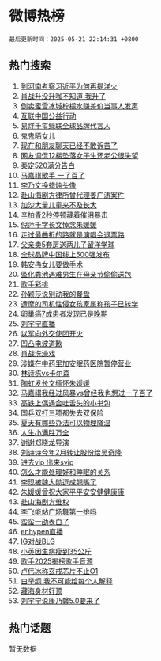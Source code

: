 # 微博热榜

`最后更新时间：2025-05-21 22:14:31 +0800`

## 热门搜索

1. [到河南考察习近平为何再提洋火](https://m.weibo.cn/search?containerid=100103type%3D1%26t%3D10%26q%3D%23%E5%88%B0%E6%B2%B3%E5%8D%97%E8%80%83%E5%AF%9F%E4%B9%A0%E8%BF%91%E5%B9%B3%E4%B8%BA%E4%BD%95%E5%86%8D%E6%8F%90%E6%B4%8B%E7%81%AB%23&stream_entry_id=51&isnewpage=1&extparam=seat%3D1%26pos%3D0%26cate%3D10103%26q%3D%2523%25E5%2588%25B0%25E6%25B2%25B3%25E5%258D%2597%25E8%2580%2583%25E5%25AF%259F%25E4%25B9%25A0%25E8%25BF%2591%25E5%25B9%25B3%25E4%25B8%25BA%25E4%25BD%2595%25E5%2586%258D%25E6%258F%2590%25E6%25B4%258B%25E7%2581%25AB%2523%26dgr%3D0%26stream_entry_id%3D51%26c_type%3D51%26filter_type%3Drealtimehot%26display_time%3D1747836869%26pre_seqid%3D17478368699280323599807)
1. [肖战升没升咖不知道 我升了](https://m.weibo.cn/search?containerid=100103type%3D1%26t%3D10%26q%3D%E8%82%96%E6%88%98%E5%8D%87%E6%B2%A1%E5%8D%87%E5%92%96%E4%B8%8D%E7%9F%A5%E9%81%93+%E6%88%91%E5%8D%87%E4%BA%86&stream_entry_id=31&isnewpage=1&extparam=seat%3D1%26flag%3D1%26lcate%3D5001%26c_type%3D31%26filter_type%3Drealtimehot%26q%3D%25E8%2582%2596%25E6%2588%2598%25E5%258D%2587%25E6%25B2%25A1%25E5%258D%2587%25E5%2592%2596%25E4%25B8%258D%25E7%259F%25A5%25E9%2581%2593%2520%25E6%2588%2591%25E5%258D%2587%25E4%25BA%2586%26band_rank%3D1%26pos%3D0%26realpos%3D1%26stream_entry_id%3D31%26cate%3D5001%26dgr%3D0%26display_time%3D1747836869%26pre_seqid%3D17478368699280323599807)
1. [倒卖蜜雪冰城柠檬水赚差价当事人发声](https://m.weibo.cn/search?containerid=100103type%3D1%26t%3D10%26q%3D%23%E5%80%92%E5%8D%96%E8%9C%9C%E9%9B%AA%E5%86%B0%E5%9F%8E%E6%9F%A0%E6%AA%AC%E6%B0%B4%E8%B5%9A%E5%B7%AE%E4%BB%B7%E5%BD%93%E4%BA%8B%E4%BA%BA%E5%8F%91%E5%A3%B0%23&stream_entry_id=31&isnewpage=1&extparam=seat%3D1%26flag%3D0%26lcate%3D5001%26c_type%3D31%26filter_type%3Drealtimehot%26q%3D%2523%25E5%2580%2592%25E5%258D%2596%25E8%259C%259C%25E9%259B%25AA%25E5%2586%25B0%25E5%259F%258E%25E6%259F%25A0%25E6%25AA%25AC%25E6%25B0%25B4%25E8%25B5%259A%25E5%25B7%25AE%25E4%25BB%25B7%25E5%25BD%2593%25E4%25BA%258B%25E4%25BA%25BA%25E5%258F%2591%25E5%25A3%25B0%2523%26band_rank%3D2%26pos%3D1%26realpos%3D2%26stream_entry_id%3D31%26cate%3D5001%26dgr%3D0%26display_time%3D1747836869%26pre_seqid%3D17478368699280323599807)
1. [互联中国公益行动](https://m.weibo.cn/search?containerid=100103type%3D1%26t%3D10%26q%3D%23%E4%BA%92%E8%81%94%E4%B8%AD%E5%9B%BD%E5%85%AC%E7%9B%8A%E8%A1%8C%E5%8A%A8%23&stream_entry_id=31&isnewpage=1&extparam=seat%3D1%26flag%3D0%26lcate%3D5001%26c_type%3D31%26filter_type%3Drealtimehot%26q%3D%2523%25E4%25BA%2592%25E8%2581%2594%25E4%25B8%25AD%25E5%259B%25BD%25E5%2585%25AC%25E7%259B%258A%25E8%25A1%258C%25E5%258A%25A8%2523%26band_rank%3D3%26pos%3D2%26realpos%3D3%26stream_entry_id%3D31%26cate%3D5001%26dgr%3D0%26display_time%3D1747836869%26pre_seqid%3D17478368699280323599807)
1. [易烊千玺绿联全球品牌代言人](https://m.weibo.cn/search?containerid=100103type%3D1%26t%3D10%26q%3D%23%E6%98%93%E7%83%8A%E5%8D%83%E7%8E%BA%E7%BB%BF%E8%81%94%E5%85%A8%E7%90%83%E5%93%81%E7%89%8C%E4%BB%A3%E8%A8%80%E4%BA%BA%23&stream_entry_id=31&isnewpage=1&extparam=seat%3D1%26lcate%3D5001%26is_ad_pos%3D1%26c_type%3D31%26filter_type%3Drealtimehot%26q%3D%2523%25E6%2598%2593%25E7%2583%258A%25E5%258D%2583%25E7%258E%25BA%25E7%25BB%25BF%25E8%2581%2594%25E5%2585%25A8%25E7%2590%2583%25E5%2593%2581%25E7%2589%258C%25E4%25BB%25A3%25E8%25A8%2580%25E4%25BA%25BA%2523%26dgr%3D0%26pos%3D3%26topic_ad%3D1%26adid%3D286985%26stream_entry_id%3D31%26band_rank%3D4%26cate%3D5001%26display_time%3D1747836869%26pre_seqid%3D17478368699280323599807)
1. [鬼鬼晒女儿](https://m.weibo.cn/search?containerid=100103type%3D1%26t%3D10%26q%3D%23%E9%AC%BC%E9%AC%BC%E6%99%92%E5%A5%B3%E5%84%BF%23&stream_entry_id=31&isnewpage=1&extparam=seat%3D1%26flag%3D1%26lcate%3D5001%26c_type%3D31%26filter_type%3Drealtimehot%26q%3D%2523%25E9%25AC%25BC%25E9%25AC%25BC%25E6%2599%2592%25E5%25A5%25B3%25E5%2584%25BF%2523%26band_rank%3D4%26pos%3D4%26realpos%3D4%26stream_entry_id%3D31%26cate%3D5001%26dgr%3D0%26display_time%3D1747836869%26pre_seqid%3D17478368699280323599807)
1. [现在和朋友聊天已经不敢诉苦了](https://m.weibo.cn/search?containerid=100103type%3D1%26t%3D10%26q%3D%23%E7%8E%B0%E5%9C%A8%E5%92%8C%E6%9C%8B%E5%8F%8B%E8%81%8A%E5%A4%A9%E5%B7%B2%E7%BB%8F%E4%B8%8D%E6%95%A2%E8%AF%89%E8%8B%A6%E4%BA%86%23&stream_entry_id=31&isnewpage=1&extparam=seat%3D1%26flag%3D0%26lcate%3D5001%26c_type%3D31%26filter_type%3Drealtimehot%26q%3D%2523%25E7%258E%25B0%25E5%259C%25A8%25E5%2592%258C%25E6%259C%258B%25E5%258F%258B%25E8%2581%258A%25E5%25A4%25A9%25E5%25B7%25B2%25E7%25BB%258F%25E4%25B8%258D%25E6%2595%25A2%25E8%25AF%2589%25E8%258B%25A6%25E4%25BA%2586%2523%26band_rank%3D5%26pos%3D5%26realpos%3D5%26stream_entry_id%3D31%26cate%3D5001%26dgr%3D0%26display_time%3D1747836869%26pre_seqid%3D17478368699280323599807)
1. [网友调侃12楼坠落女子生还老公很失望](https://m.weibo.cn/search?containerid=100103type%3D1%26t%3D10%26q%3D%23%E7%BD%91%E5%8F%8B%E8%B0%83%E4%BE%8312%E6%A5%BC%E5%9D%A0%E8%90%BD%E5%A5%B3%E5%AD%90%E7%94%9F%E8%BF%98%E8%80%81%E5%85%AC%E5%BE%88%E5%A4%B1%E6%9C%9B%23&stream_entry_id=31&isnewpage=1&extparam=seat%3D1%26flag%3D1%26lcate%3D5001%26c_type%3D31%26filter_type%3Drealtimehot%26q%3D%2523%25E7%25BD%2591%25E5%258F%258B%25E8%25B0%2583%25E4%25BE%258312%25E6%25A5%25BC%25E5%259D%25A0%25E8%2590%25BD%25E5%25A5%25B3%25E5%25AD%2590%25E7%2594%259F%25E8%25BF%2598%25E8%2580%2581%25E5%2585%25AC%25E5%25BE%2588%25E5%25A4%25B1%25E6%259C%259B%2523%26band_rank%3D6%26pos%3D6%26realpos%3D6%26stream_entry_id%3D31%26cate%3D5001%26dgr%3D0%26display_time%3D1747836869%26pre_seqid%3D17478368699280323599807)
1. [秦定520满分告白](https://m.weibo.cn/search?containerid=100103type%3D1%26t%3D10%26q%3D%23%E7%A7%A6%E5%AE%9A520%E6%BB%A1%E5%88%86%E5%91%8A%E7%99%BD%23&stream_entry_id=31&isnewpage=1&extparam=seat%3D1%26lcate%3D5001%26is_ad_pos%3D1%26c_type%3D31%26filter_type%3Drealtimehot%26q%3D%2523%25E7%25A7%25A6%25E5%25AE%259A520%25E6%25BB%25A1%25E5%2588%2586%25E5%2591%258A%25E7%2599%25BD%2523%26dgr%3D0%26pos%3D7%26topic_ad%3D1%26adid%3D286694%26stream_entry_id%3D31%26band_rank%3D7%26cate%3D5001%26display_time%3D1747836869%26pre_seqid%3D17478368699280323599807)
1. [马嘉祺歌手 一了百了](https://m.weibo.cn/search?containerid=100103type%3D1%26t%3D10%26q%3D%E9%A9%AC%E5%98%89%E7%A5%BA%E6%AD%8C%E6%89%8B+%E4%B8%80%E4%BA%86%E7%99%BE%E4%BA%86&stream_entry_id=31&isnewpage=1&extparam=seat%3D1%26flag%3D1%26lcate%3D5001%26c_type%3D31%26filter_type%3Drealtimehot%26q%3D%25E9%25A9%25AC%25E5%2598%2589%25E7%25A5%25BA%25E6%25AD%258C%25E6%2589%258B%2520%25E4%25B8%2580%25E4%25BA%2586%25E7%2599%25BE%25E4%25BA%2586%26band_rank%3D7%26pos%3D8%26realpos%3D7%26stream_entry_id%3D31%26cate%3D5001%26dgr%3D0%26display_time%3D1747836869%26pre_seqid%3D17478368699280323599807)
1. [李乃文换蜡烛头像](https://m.weibo.cn/search?containerid=100103type%3D1%26t%3D10%26q%3D%23%E6%9D%8E%E4%B9%83%E6%96%87%E6%8D%A2%E8%9C%A1%E7%83%9B%E5%A4%B4%E5%83%8F%23&stream_entry_id=31&isnewpage=1&extparam=seat%3D1%26flag%3D1%26lcate%3D5001%26c_type%3D31%26filter_type%3Drealtimehot%26q%3D%2523%25E6%259D%258E%25E4%25B9%2583%25E6%2596%2587%25E6%258D%25A2%25E8%259C%25A1%25E7%2583%259B%25E5%25A4%25B4%25E5%2583%258F%2523%26band_rank%3D8%26pos%3D9%26realpos%3D8%26stream_entry_id%3D31%26cate%3D5001%26dgr%3D0%26display_time%3D1747836869%26pre_seqid%3D17478368699280323599807)
1. [赴山海剧方律所曾代理姜广涛案件](https://m.weibo.cn/search?containerid=100103type%3D1%26t%3D10%26q%3D%23%E8%B5%B4%E5%B1%B1%E6%B5%B7%E5%89%A7%E6%96%B9%E5%BE%8B%E6%89%80%E6%9B%BE%E4%BB%A3%E7%90%86%E5%A7%9C%E5%B9%BF%E6%B6%9B%E6%A1%88%E4%BB%B6%23&stream_entry_id=31&isnewpage=1&extparam=seat%3D1%26flag%3D1%26lcate%3D5001%26c_type%3D31%26filter_type%3Drealtimehot%26q%3D%2523%25E8%25B5%25B4%25E5%25B1%25B1%25E6%25B5%25B7%25E5%2589%25A7%25E6%2596%25B9%25E5%25BE%258B%25E6%2589%2580%25E6%259B%25BE%25E4%25BB%25A3%25E7%2590%2586%25E5%25A7%259C%25E5%25B9%25BF%25E6%25B6%259B%25E6%25A1%2588%25E4%25BB%25B6%2523%26band_rank%3D9%26pos%3D10%26realpos%3D9%26stream_entry_id%3D31%26cate%3D5001%26dgr%3D0%26display_time%3D1747836869%26pre_seqid%3D17478368699280323599807)
1. [加沙大量儿童来不及长大](https://m.weibo.cn/search?containerid=100103type%3D1%26t%3D10%26q%3D%23%E5%8A%A0%E6%B2%99%E5%A4%A7%E9%87%8F%E5%84%BF%E7%AB%A5%E6%9D%A5%E4%B8%8D%E5%8F%8A%E9%95%BF%E5%A4%A7%23&stream_entry_id=31&isnewpage=1&extparam=seat%3D1%26flag%3D1%26lcate%3D5001%26c_type%3D31%26filter_type%3Drealtimehot%26q%3D%2523%25E5%258A%25A0%25E6%25B2%2599%25E5%25A4%25A7%25E9%2587%258F%25E5%2584%25BF%25E7%25AB%25A5%25E6%259D%25A5%25E4%25B8%258D%25E5%258F%258A%25E9%2595%25BF%25E5%25A4%25A7%2523%26band_rank%3D10%26pos%3D11%26realpos%3D10%26stream_entry_id%3D31%26cate%3D5001%26dgr%3D0%26display_time%3D1747836869%26pre_seqid%3D17478368699280323599807)
1. [辛柏青2秒停顿藏着催泪暴击](https://m.weibo.cn/search?containerid=100103type%3D1%26t%3D10%26q%3D%23%E8%BE%9B%E6%9F%8F%E9%9D%922%E7%A7%92%E5%81%9C%E9%A1%BF%E8%97%8F%E7%9D%80%E5%82%AC%E6%B3%AA%E6%9A%B4%E5%87%BB%23&stream_entry_id=31&isnewpage=1&extparam=seat%3D1%26flag%3D1%26lcate%3D5001%26c_type%3D31%26filter_type%3Drealtimehot%26q%3D%2523%25E8%25BE%259B%25E6%259F%258F%25E9%259D%25922%25E7%25A7%2592%25E5%2581%259C%25E9%25A1%25BF%25E8%2597%258F%25E7%259D%2580%25E5%2582%25AC%25E6%25B3%25AA%25E6%259A%25B4%25E5%2587%25BB%2523%26band_rank%3D11%26pos%3D12%26realpos%3D11%26stream_entry_id%3D31%26cate%3D5001%26dgr%3D0%26display_time%3D1747836869%26pre_seqid%3D17478368699280323599807)
1. [倪萍千字长文悼念朱媛媛](https://m.weibo.cn/search?containerid=100103type%3D1%26t%3D10%26q%3D%23%E5%80%AA%E8%90%8D%E5%8D%83%E5%AD%97%E9%95%BF%E6%96%87%E6%82%BC%E5%BF%B5%E6%9C%B1%E5%AA%9B%E5%AA%9B%23&stream_entry_id=31&isnewpage=1&extparam=seat%3D1%26flag%3D1%26lcate%3D5001%26c_type%3D31%26filter_type%3Drealtimehot%26q%3D%2523%25E5%2580%25AA%25E8%2590%258D%25E5%258D%2583%25E5%25AD%2597%25E9%2595%25BF%25E6%2596%2587%25E6%2582%25BC%25E5%25BF%25B5%25E6%259C%25B1%25E5%25AA%259B%25E5%25AA%259B%2523%26band_rank%3D12%26pos%3D13%26realpos%3D12%26stream_entry_id%3D31%26cate%3D5001%26dgr%3D0%26display_time%3D1747836869%26pre_seqid%3D17478368699280323599807)
1. [走过最曲折的路就是演唱会退票路](https://m.weibo.cn/search?containerid=100103type%3D1%26t%3D10%26q%3D%23%E8%B5%B0%E8%BF%87%E6%9C%80%E6%9B%B2%E6%8A%98%E7%9A%84%E8%B7%AF%E5%B0%B1%E6%98%AF%E6%BC%94%E5%94%B1%E4%BC%9A%E9%80%80%E7%A5%A8%E8%B7%AF%23&stream_entry_id=31&isnewpage=1&extparam=seat%3D1%26flag%3D1%26lcate%3D5001%26c_type%3D31%26filter_type%3Drealtimehot%26q%3D%2523%25E8%25B5%25B0%25E8%25BF%2587%25E6%259C%2580%25E6%259B%25B2%25E6%258A%2598%25E7%259A%2584%25E8%25B7%25AF%25E5%25B0%25B1%25E6%2598%25AF%25E6%25BC%2594%25E5%2594%25B1%25E4%25BC%259A%25E9%2580%2580%25E7%25A5%25A8%25E8%25B7%25AF%2523%26band_rank%3D13%26pos%3D14%26realpos%3D13%26stream_entry_id%3D31%26cate%3D5001%26dgr%3D0%26display_time%3D1747836869%26pre_seqid%3D17478368699280323599807)
1. [父亲卖5套房送两儿子留洋学球](https://m.weibo.cn/search?containerid=100103type%3D1%26t%3D10%26q%3D%23%E7%88%B6%E4%BA%B2%E5%8D%965%E5%A5%97%E6%88%BF%E9%80%81%E4%B8%A4%E5%84%BF%E5%AD%90%E7%95%99%E6%B4%8B%E5%AD%A6%E7%90%83%23&stream_entry_id=31&isnewpage=1&extparam=seat%3D1%26flag%3D1%26lcate%3D5001%26c_type%3D31%26filter_type%3Drealtimehot%26q%3D%2523%25E7%2588%25B6%25E4%25BA%25B2%25E5%258D%25965%25E5%25A5%2597%25E6%2588%25BF%25E9%2580%2581%25E4%25B8%25A4%25E5%2584%25BF%25E5%25AD%2590%25E7%2595%2599%25E6%25B4%258B%25E5%25AD%25A6%25E7%2590%2583%2523%26band_rank%3D14%26pos%3D15%26realpos%3D14%26stream_entry_id%3D31%26cate%3D5001%26dgr%3D0%26display_time%3D1747836869%26pre_seqid%3D17478368699280323599807)
1. [全球品牌中国线上500强发布](https://m.weibo.cn/search?containerid=100103type%3D1%26t%3D10%26q%3D%23%E5%85%A8%E7%90%83%E5%93%81%E7%89%8C%E4%B8%AD%E5%9B%BD%E7%BA%BF%E4%B8%8A500%E5%BC%BA%E5%8F%91%E5%B8%83%23&stream_entry_id=31&isnewpage=1&extparam=seat%3D1%26flag%3D1%26lcate%3D5001%26c_type%3D31%26filter_type%3Drealtimehot%26q%3D%2523%25E5%2585%25A8%25E7%2590%2583%25E5%2593%2581%25E7%2589%258C%25E4%25B8%25AD%25E5%259B%25BD%25E7%25BA%25BF%25E4%25B8%258A500%25E5%25BC%25BA%25E5%258F%2591%25E5%25B8%2583%2523%26band_rank%3D15%26pos%3D16%26adid%3D287163%26realpos%3D15%26stream_entry_id%3D31%26cate%3D5001%26dgr%3D0%26display_time%3D1747836869%26pre_seqid%3D17478368699280323599807)
1. [韩安冉女儿要做手术](https://m.weibo.cn/search?containerid=100103type%3D1%26t%3D10%26q%3D%23%E9%9F%A9%E5%AE%89%E5%86%89%E5%A5%B3%E5%84%BF%E8%A6%81%E5%81%9A%E6%89%8B%E6%9C%AF%23&stream_entry_id=31&isnewpage=1&extparam=seat%3D1%26flag%3D1%26lcate%3D5001%26c_type%3D31%26filter_type%3Drealtimehot%26q%3D%2523%25E9%259F%25A9%25E5%25AE%2589%25E5%2586%2589%25E5%25A5%25B3%25E5%2584%25BF%25E8%25A6%2581%25E5%2581%259A%25E6%2589%258B%25E6%259C%25AF%2523%26band_rank%3D16%26pos%3D17%26realpos%3D16%26stream_entry_id%3D31%26cate%3D5001%26dgr%3D0%26display_time%3D1747836869%26pre_seqid%3D17478368699280323599807)
1. [坠化粪池遇难男生在母亲节偷偷送包](https://m.weibo.cn/search?containerid=100103type%3D1%26t%3D10%26q%3D%23%E5%9D%A0%E5%8C%96%E7%B2%AA%E6%B1%A0%E9%81%87%E9%9A%BE%E7%94%B7%E7%94%9F%E5%9C%A8%E6%AF%8D%E4%BA%B2%E8%8A%82%E5%81%B7%E5%81%B7%E9%80%81%E5%8C%85%23&stream_entry_id=31&isnewpage=1&extparam=seat%3D1%26flag%3D1%26lcate%3D5001%26c_type%3D31%26filter_type%3Drealtimehot%26q%3D%2523%25E5%259D%25A0%25E5%258C%2596%25E7%25B2%25AA%25E6%25B1%25A0%25E9%2581%2587%25E9%259A%25BE%25E7%2594%25B7%25E7%2594%259F%25E5%259C%25A8%25E6%25AF%258D%25E4%25BA%25B2%25E8%258A%2582%25E5%2581%25B7%25E5%2581%25B7%25E9%2580%2581%25E5%258C%2585%2523%26band_rank%3D17%26pos%3D18%26realpos%3D17%26stream_entry_id%3D31%26cate%3D5001%26dgr%3D0%26display_time%3D1747836869%26pre_seqid%3D17478368699280323599807)
1. [歌手彩排](https://m.weibo.cn/search?containerid=100103type%3D1%26t%3D10%26q%3D%E6%AD%8C%E6%89%8B%E5%BD%A9%E6%8E%92&stream_entry_id=31&isnewpage=1&extparam=seat%3D1%26flag%3D1%26lcate%3D5001%26c_type%3D31%26filter_type%3Drealtimehot%26q%3D%25E6%25AD%258C%25E6%2589%258B%25E5%25BD%25A9%25E6%258E%2592%26band_rank%3D18%26pos%3D19%26realpos%3D18%26stream_entry_id%3D31%26cate%3D5001%26dgr%3D0%26display_time%3D1747836869%26pre_seqid%3D17478368699280323599807)
1. [孙颖莎说别动我的餐盘](https://m.weibo.cn/search?containerid=100103type%3D1%26t%3D10%26q%3D%23%E5%AD%99%E9%A2%96%E8%8E%8E%E8%AF%B4%E5%88%AB%E5%8A%A8%E6%88%91%E7%9A%84%E9%A4%90%E7%9B%98%23&stream_entry_id=31&isnewpage=1&extparam=seat%3D1%26flag%3D0%26lcate%3D5001%26c_type%3D31%26filter_type%3Drealtimehot%26q%3D%2523%25E5%25AD%2599%25E9%25A2%2596%25E8%258E%258E%25E8%25AF%25B4%25E5%2588%25AB%25E5%258A%25A8%25E6%2588%2591%25E7%259A%2584%25E9%25A4%2590%25E7%259B%2598%2523%26band_rank%3D19%26pos%3D20%26realpos%3D19%26stream_entry_id%3D31%26cate%3D5001%26dgr%3D0%26display_time%3D1747836869%26pre_seqid%3D17478368699280323599807)
1. [遭摩的司机性侵女孩家属称孩子已转学](https://m.weibo.cn/search?containerid=100103type%3D1%26t%3D10%26q%3D%23%E9%81%AD%E6%91%A9%E7%9A%84%E5%8F%B8%E6%9C%BA%E6%80%A7%E4%BE%B5%E5%A5%B3%E5%AD%A9%E5%AE%B6%E5%B1%9E%E7%A7%B0%E5%AD%A9%E5%AD%90%E5%B7%B2%E8%BD%AC%E5%AD%A6%23&stream_entry_id=31&isnewpage=1&extparam=seat%3D1%26flag%3D1%26lcate%3D5001%26c_type%3D31%26filter_type%3Drealtimehot%26q%3D%2523%25E9%2581%25AD%25E6%2591%25A9%25E7%259A%2584%25E5%258F%25B8%25E6%259C%25BA%25E6%2580%25A7%25E4%25BE%25B5%25E5%25A5%25B3%25E5%25AD%25A9%25E5%25AE%25B6%25E5%25B1%259E%25E7%25A7%25B0%25E5%25AD%25A9%25E5%25AD%2590%25E5%25B7%25B2%25E8%25BD%25AC%25E5%25AD%25A6%2523%26band_rank%3D20%26pos%3D21%26realpos%3D20%26stream_entry_id%3D31%26cate%3D5001%26dgr%3D0%26display_time%3D1747836869%26pre_seqid%3D17478368699280323599807)
1. [卵巢癌7成患者发现已是晚期](https://m.weibo.cn/search?containerid=100103type%3D1%26t%3D10%26q%3D%23%E5%8D%B5%E5%B7%A2%E7%99%8C7%E6%88%90%E6%82%A3%E8%80%85%E5%8F%91%E7%8E%B0%E5%B7%B2%E6%98%AF%E6%99%9A%E6%9C%9F%23&stream_entry_id=31&isnewpage=1&extparam=seat%3D1%26flag%3D0%26lcate%3D5001%26c_type%3D31%26filter_type%3Drealtimehot%26q%3D%2523%25E5%258D%25B5%25E5%25B7%25A2%25E7%2599%258C7%25E6%2588%2590%25E6%2582%25A3%25E8%2580%2585%25E5%258F%2591%25E7%258E%25B0%25E5%25B7%25B2%25E6%2598%25AF%25E6%2599%259A%25E6%259C%259F%2523%26band_rank%3D21%26pos%3D22%26realpos%3D21%26stream_entry_id%3D31%26cate%3D5001%26dgr%3D0%26display_time%3D1747836869%26pre_seqid%3D17478368699280323599807)
1. [刘宇宁直播](https://m.weibo.cn/search?containerid=100103type%3D1%26t%3D10%26q%3D%E5%88%98%E5%AE%87%E5%AE%81%E7%9B%B4%E6%92%AD&stream_entry_id=31&isnewpage=1&extparam=seat%3D1%26flag%3D1%26lcate%3D5001%26c_type%3D31%26filter_type%3Drealtimehot%26q%3D%25E5%2588%2598%25E5%25AE%2587%25E5%25AE%2581%25E7%259B%25B4%25E6%2592%25AD%26band_rank%3D22%26pos%3D23%26realpos%3D22%26stream_entry_id%3D31%26cate%3D5001%26dgr%3D0%26display_time%3D1747836869%26pre_seqid%3D17478368699280323599807)
1. [以军向外交使团开火](https://m.weibo.cn/search?containerid=100103type%3D1%26t%3D10%26q%3D%23%E4%BB%A5%E5%86%9B%E5%90%91%E5%A4%96%E4%BA%A4%E4%BD%BF%E5%9B%A2%E5%BC%80%E7%81%AB%23&stream_entry_id=31&isnewpage=1&extparam=seat%3D1%26flag%3D1%26lcate%3D5001%26c_type%3D31%26filter_type%3Drealtimehot%26q%3D%2523%25E4%25BB%25A5%25E5%2586%259B%25E5%2590%2591%25E5%25A4%2596%25E4%25BA%25A4%25E4%25BD%25BF%25E5%259B%25A2%25E5%25BC%2580%25E7%2581%25AB%2523%26band_rank%3D23%26pos%3D24%26realpos%3D23%26stream_entry_id%3D31%26cate%3D5001%26dgr%3D0%26display_time%3D1747836869%26pre_seqid%3D17478368699280323599807)
1. [凹凸电波道歉](https://m.weibo.cn/search?containerid=100103type%3D1%26t%3D10%26q%3D%E5%87%B9%E5%87%B8%E7%94%B5%E6%B3%A2%E9%81%93%E6%AD%89&stream_entry_id=31&isnewpage=1&extparam=seat%3D1%26flag%3D1%26lcate%3D5001%26c_type%3D31%26filter_type%3Drealtimehot%26q%3D%25E5%2587%25B9%25E5%2587%25B8%25E7%2594%25B5%25E6%25B3%25A2%25E9%2581%2593%25E6%25AD%2589%26band_rank%3D24%26pos%3D25%26realpos%3D24%26stream_entry_id%3D31%26cate%3D5001%26dgr%3D0%26display_time%3D1747836869%26pre_seqid%3D17478368699280323599807)
1. [肖战洗澡戏](https://m.weibo.cn/search?containerid=100103type%3D1%26t%3D10%26q%3D%23%E8%82%96%E6%88%98%E6%B4%97%E6%BE%A1%E6%88%8F%23&stream_entry_id=31&isnewpage=1&extparam=seat%3D1%26flag%3D0%26lcate%3D5001%26c_type%3D31%26filter_type%3Drealtimehot%26q%3D%2523%25E8%2582%2596%25E6%2588%2598%25E6%25B4%2597%25E6%25BE%25A1%25E6%2588%258F%2523%26band_rank%3D25%26pos%3D26%26realpos%3D25%26stream_entry_id%3D31%26cate%3D5001%26dgr%3D0%26display_time%3D1747836869%26pre_seqid%3D17478368699280323599807)
1. [涉嫌在中药里加安眠药医院暂停营业](https://m.weibo.cn/search?containerid=100103type%3D1%26t%3D10%26q%3D%23%E6%B6%89%E5%AB%8C%E5%9C%A8%E4%B8%AD%E8%8D%AF%E9%87%8C%E5%8A%A0%E5%AE%89%E7%9C%A0%E8%8D%AF%E5%8C%BB%E9%99%A2%E6%9A%82%E5%81%9C%E8%90%A5%E4%B8%9A%23&stream_entry_id=31&isnewpage=1&extparam=seat%3D1%26flag%3D0%26lcate%3D5001%26c_type%3D31%26filter_type%3Drealtimehot%26q%3D%2523%25E6%25B6%2589%25E5%25AB%258C%25E5%259C%25A8%25E4%25B8%25AD%25E8%258D%25AF%25E9%2587%258C%25E5%258A%25A0%25E5%25AE%2589%25E7%259C%25A0%25E8%258D%25AF%25E5%258C%25BB%25E9%2599%25A2%25E6%259A%2582%25E5%2581%259C%25E8%2590%25A5%25E4%25B8%259A%2523%26band_rank%3D26%26pos%3D27%26realpos%3D26%26stream_entry_id%3D31%26cate%3D5001%26dgr%3D0%26display_time%3D1747836869%26pre_seqid%3D17478368699280323599807)
1. [林诗栋vs卡尔森](https://m.weibo.cn/search?containerid=100103type%3D1%26t%3D10%26q%3D%E6%9E%97%E8%AF%97%E6%A0%8Bvs%E5%8D%A1%E5%B0%94%E6%A3%AE&stream_entry_id=31&isnewpage=1&extparam=seat%3D1%26flag%3D1%26lcate%3D5001%26c_type%3D31%26filter_type%3Drealtimehot%26q%3D%25E6%259E%2597%25E8%25AF%2597%25E6%25A0%258Bvs%25E5%258D%25A1%25E5%25B0%2594%25E6%25A3%25AE%26band_rank%3D27%26pos%3D28%26realpos%3D27%26stream_entry_id%3D31%26cate%3D5001%26dgr%3D0%26display_time%3D1747836869%26pre_seqid%3D17478368699280323599807)
1. [陶虹发长文缅怀朱媛媛](https://m.weibo.cn/search?containerid=100103type%3D1%26t%3D10%26q%3D%23%E9%99%B6%E8%99%B9%E5%8F%91%E9%95%BF%E6%96%87%E7%BC%85%E6%80%80%E6%9C%B1%E5%AA%9B%E5%AA%9B%23&stream_entry_id=31&isnewpage=1&extparam=seat%3D1%26flag%3D1%26lcate%3D5001%26c_type%3D31%26filter_type%3Drealtimehot%26q%3D%2523%25E9%2599%25B6%25E8%2599%25B9%25E5%258F%2591%25E9%2595%25BF%25E6%2596%2587%25E7%25BC%2585%25E6%2580%2580%25E6%259C%25B1%25E5%25AA%259B%25E5%25AA%259B%2523%26band_rank%3D28%26pos%3D29%26realpos%3D28%26stream_entry_id%3D31%26cate%3D5001%26dgr%3D0%26display_time%3D1747836869%26pre_seqid%3D17478368699280323599807)
1. [马嘉祺我经过风暴vs曾经我也想过一了百了](https://m.weibo.cn/search?containerid=100103type%3D1%26t%3D10%26q%3D%23%E9%A9%AC%E5%98%89%E7%A5%BA%E6%88%91%E7%BB%8F%E8%BF%87%E9%A3%8E%E6%9A%B4vs%E6%9B%BE%E7%BB%8F%E6%88%91%E4%B9%9F%E6%83%B3%E8%BF%87%E4%B8%80%E4%BA%86%E7%99%BE%E4%BA%86%23&stream_entry_id=31&isnewpage=1&extparam=seat%3D1%26flag%3D1%26lcate%3D5001%26c_type%3D31%26filter_type%3Drealtimehot%26q%3D%2523%25E9%25A9%25AC%25E5%2598%2589%25E7%25A5%25BA%25E6%2588%2591%25E7%25BB%258F%25E8%25BF%2587%25E9%25A3%258E%25E6%259A%25B4vs%25E6%259B%25BE%25E7%25BB%258F%25E6%2588%2591%25E4%25B9%259F%25E6%2583%25B3%25E8%25BF%2587%25E4%25B8%2580%25E4%25BA%2586%25E7%2599%25BE%25E4%25BA%2586%2523%26band_rank%3D29%26pos%3D30%26realpos%3D29%26stream_entry_id%3D31%26cate%3D5001%26dgr%3D0%26display_time%3D1747836869%26pre_seqid%3D17478368699280323599807)
1. [高铁上偶遇会吐舌头的小书包](https://m.weibo.cn/search?containerid=100103type%3D1%26t%3D10%26q%3D%E9%AB%98%E9%93%81%E4%B8%8A%E5%81%B6%E9%81%87%E4%BC%9A%E5%90%90%E8%88%8C%E5%A4%B4%E7%9A%84%E5%B0%8F%E4%B9%A6%E5%8C%85&stream_entry_id=31&isnewpage=1&extparam=seat%3D1%26flag%3D0%26lcate%3D5001%26c_type%3D31%26filter_type%3Drealtimehot%26q%3D%25E9%25AB%2598%25E9%2593%2581%25E4%25B8%258A%25E5%2581%25B6%25E9%2581%2587%25E4%25BC%259A%25E5%2590%2590%25E8%2588%258C%25E5%25A4%25B4%25E7%259A%2584%25E5%25B0%258F%25E4%25B9%25A6%25E5%258C%2585%26band_rank%3D30%26pos%3D31%26realpos%3D30%26stream_entry_id%3D31%26cate%3D5001%26dgr%3D0%26display_time%3D1747836869%26pre_seqid%3D17478368699280323599807)
1. [国乒双打三项都失去双保险](https://m.weibo.cn/search?containerid=100103type%3D1%26t%3D10%26q%3D%23%E5%9B%BD%E4%B9%92%E5%8F%8C%E6%89%93%E4%B8%89%E9%A1%B9%E9%83%BD%E5%A4%B1%E5%8E%BB%E5%8F%8C%E4%BF%9D%E9%99%A9%23&stream_entry_id=31&isnewpage=1&extparam=seat%3D1%26flag%3D0%26lcate%3D5001%26c_type%3D31%26filter_type%3Drealtimehot%26q%3D%2523%25E5%259B%25BD%25E4%25B9%2592%25E5%258F%258C%25E6%2589%2593%25E4%25B8%2589%25E9%25A1%25B9%25E9%2583%25BD%25E5%25A4%25B1%25E5%258E%25BB%25E5%258F%258C%25E4%25BF%259D%25E9%2599%25A9%2523%26band_rank%3D31%26pos%3D32%26realpos%3D31%26stream_entry_id%3D31%26cate%3D5001%26dgr%3D0%26display_time%3D1747836869%26pre_seqid%3D17478368699280323599807)
1. [夏天有哪些办法可以物理降温](https://m.weibo.cn/search?containerid=100103type%3D1%26t%3D10%26q%3D%E5%A4%8F%E5%A4%A9%E6%9C%89%E5%93%AA%E4%BA%9B%E5%8A%9E%E6%B3%95%E5%8F%AF%E4%BB%A5%E7%89%A9%E7%90%86%E9%99%8D%E6%B8%A9&stream_entry_id=31&isnewpage=1&extparam=seat%3D1%26is_ai_ask%3D1%26flag%3D1%26lcate%3D5001%26c_type%3D31%26filter_type%3Drealtimehot%26q%3D%25E5%25A4%258F%25E5%25A4%25A9%25E6%259C%2589%25E5%2593%25AA%25E4%25BA%259B%25E5%258A%259E%25E6%25B3%2595%25E5%258F%25AF%25E4%25BB%25A5%25E7%2589%25A9%25E7%2590%2586%25E9%2599%258D%25E6%25B8%25A9%26dgr%3D0%26pos%3D33%26realpos%3D32%26stream_entry_id%3D31%26cate%3D5001%26band_rank%3D32%26display_time%3D1747836869%26pre_seqid%3D17478368699280323599807)
1. [人生小满胜万全](https://m.weibo.cn/search?containerid=100103type%3D1%26t%3D10%26q%3D%23%E4%BA%BA%E7%94%9F%E5%B0%8F%E6%BB%A1%E8%83%9C%E4%B8%87%E5%85%A8%23&stream_entry_id=31&isnewpage=1&extparam=seat%3D1%26flag%3D0%26lcate%3D5001%26c_type%3D31%26filter_type%3Drealtimehot%26q%3D%2523%25E4%25BA%25BA%25E7%2594%259F%25E5%25B0%258F%25E6%25BB%25A1%25E8%2583%259C%25E4%25B8%2587%25E5%2585%25A8%2523%26band_rank%3D33%26pos%3D34%26realpos%3D33%26stream_entry_id%3D31%26cate%3D5001%26dgr%3D0%26display_time%3D1747836869%26pre_seqid%3D17478368699280323599807)
1. [谢谢郑晓龙导演](https://m.weibo.cn/search?containerid=100103type%3D1%26t%3D10%26q%3D%23%E8%B0%A2%E8%B0%A2%E9%83%91%E6%99%93%E9%BE%99%E5%AF%BC%E6%BC%94%23&stream_entry_id=31&isnewpage=1&extparam=seat%3D1%26flag%3D1%26lcate%3D5001%26c_type%3D31%26filter_type%3Drealtimehot%26q%3D%2523%25E8%25B0%25A2%25E8%25B0%25A2%25E9%2583%2591%25E6%2599%2593%25E9%25BE%2599%25E5%25AF%25BC%25E6%25BC%2594%2523%26band_rank%3D34%26pos%3D35%26realpos%3D34%26stream_entry_id%3D31%26cate%3D5001%26dgr%3D0%26display_time%3D1747836869%26pre_seqid%3D17478368699280323599807)
1. [刘诗诗今年2月转让股份给吴奇隆](https://m.weibo.cn/search?containerid=100103type%3D1%26t%3D10%26q%3D%23%E5%88%98%E8%AF%97%E8%AF%97%E4%BB%8A%E5%B9%B42%E6%9C%88%E8%BD%AC%E8%AE%A9%E8%82%A1%E4%BB%BD%E7%BB%99%E5%90%B4%E5%A5%87%E9%9A%86%23&stream_entry_id=31&isnewpage=1&extparam=seat%3D1%26flag%3D0%26lcate%3D5001%26c_type%3D31%26filter_type%3Drealtimehot%26q%3D%2523%25E5%2588%2598%25E8%25AF%2597%25E8%25AF%2597%25E4%25BB%258A%25E5%25B9%25B42%25E6%259C%2588%25E8%25BD%25AC%25E8%25AE%25A9%25E8%2582%25A1%25E4%25BB%25BD%25E7%25BB%2599%25E5%2590%25B4%25E5%25A5%2587%25E9%259A%2586%2523%26band_rank%3D35%26pos%3D36%26realpos%3D35%26stream_entry_id%3D31%26cate%3D5001%26dgr%3D0%26display_time%3D1747836869%26pre_seqid%3D17478368699280323599807)
1. [进去vip 出来svip](https://m.weibo.cn/search?containerid=100103type%3D1%26t%3D10%26q%3D%E8%BF%9B%E5%8E%BBvip+%E5%87%BA%E6%9D%A5svip&stream_entry_id=31&isnewpage=1&extparam=seat%3D1%26flag%3D1%26lcate%3D5001%26c_type%3D31%26filter_type%3Drealtimehot%26q%3D%25E8%25BF%259B%25E5%258E%25BBvip%2520%25E5%2587%25BA%25E6%259D%25A5svip%26band_rank%3D36%26pos%3D37%26realpos%3D36%26stream_entry_id%3D31%26cate%3D5001%26dgr%3D0%26display_time%3D1747836869%26pre_seqid%3D17478368699280323599807)
1. [怎么才能处理好和睡眠的关系](https://m.weibo.cn/search?containerid=100103type%3D1%26t%3D10%26q%3D%E6%80%8E%E4%B9%88%E6%89%8D%E8%83%BD%E5%A4%84%E7%90%86%E5%A5%BD%E5%92%8C%E7%9D%A1%E7%9C%A0%E7%9A%84%E5%85%B3%E7%B3%BB&stream_entry_id=31&isnewpage=1&extparam=seat%3D1%26is_ai_ask%3D1%26flag%3D1%26lcate%3D5001%26c_type%3D31%26filter_type%3Drealtimehot%26q%3D%25E6%2580%258E%25E4%25B9%2588%25E6%2589%258D%25E8%2583%25BD%25E5%25A4%2584%25E7%2590%2586%25E5%25A5%25BD%25E5%2592%258C%25E7%259D%25A1%25E7%259C%25A0%25E7%259A%2584%25E5%2585%25B3%25E7%25B3%25BB%26dgr%3D0%26pos%3D38%26realpos%3D37%26stream_entry_id%3D31%26cate%3D5001%26band_rank%3D37%26display_time%3D1747836869%26pre_seqid%3D17478368699280323599807)
1. [李现被魏大勋逗成翘嘴了](https://m.weibo.cn/search?containerid=100103type%3D1%26t%3D10%26q%3D%E6%9D%8E%E7%8E%B0%E8%A2%AB%E9%AD%8F%E5%A4%A7%E5%8B%8B%E9%80%97%E6%88%90%E7%BF%98%E5%98%B4%E4%BA%86&stream_entry_id=31&isnewpage=1&extparam=seat%3D1%26flag%3D1%26lcate%3D5001%26c_type%3D31%26filter_type%3Drealtimehot%26q%3D%25E6%259D%258E%25E7%258E%25B0%25E8%25A2%25AB%25E9%25AD%258F%25E5%25A4%25A7%25E5%258B%258B%25E9%2580%2597%25E6%2588%2590%25E7%25BF%2598%25E5%2598%25B4%25E4%25BA%2586%26band_rank%3D38%26pos%3D39%26realpos%3D38%26stream_entry_id%3D31%26cate%3D5001%26dgr%3D0%26display_time%3D1747836869%26pre_seqid%3D17478368699280323599807)
1. [朱媛媛曾祝大家平平安安健健康康](https://m.weibo.cn/search?containerid=100103type%3D1%26t%3D10%26q%3D%23%E6%9C%B1%E5%AA%9B%E5%AA%9B%E6%9B%BE%E7%A5%9D%E5%A4%A7%E5%AE%B6%E5%B9%B3%E5%B9%B3%E5%AE%89%E5%AE%89%E5%81%A5%E5%81%A5%E5%BA%B7%E5%BA%B7%23&stream_entry_id=31&isnewpage=1&extparam=seat%3D1%26flag%3D0%26lcate%3D5001%26c_type%3D31%26filter_type%3Drealtimehot%26q%3D%2523%25E6%259C%25B1%25E5%25AA%259B%25E5%25AA%259B%25E6%259B%25BE%25E7%25A5%259D%25E5%25A4%25A7%25E5%25AE%25B6%25E5%25B9%25B3%25E5%25B9%25B3%25E5%25AE%2589%25E5%25AE%2589%25E5%2581%25A5%25E5%2581%25A5%25E5%25BA%25B7%25E5%25BA%25B7%2523%26band_rank%3D39%26pos%3D40%26realpos%3D39%26stream_entry_id%3D31%26cate%3D5001%26dgr%3D0%26display_time%3D1747836869%26pre_seqid%3D17478368699280323599807)
1. [赴山海剧方维权](https://m.weibo.cn/search?containerid=100103type%3D1%26t%3D10%26q%3D%23%E8%B5%B4%E5%B1%B1%E6%B5%B7%E5%89%A7%E6%96%B9%E7%BB%B4%E6%9D%83%23&stream_entry_id=31&isnewpage=1&extparam=seat%3D1%26flag%3D0%26lcate%3D5001%26c_type%3D31%26filter_type%3Drealtimehot%26q%3D%2523%25E8%25B5%25B4%25E5%25B1%25B1%25E6%25B5%25B7%25E5%2589%25A7%25E6%2596%25B9%25E7%25BB%25B4%25E6%259D%2583%2523%26band_rank%3D40%26pos%3D41%26realpos%3D40%26stream_entry_id%3D31%26cate%3D5001%26dgr%3D0%26display_time%3D1747836869%26pre_seqid%3D17478368699280323599807)
1. [李飞能站广场舞第一排吗](https://m.weibo.cn/search?containerid=100103type%3D1%26t%3D10%26q%3D%E6%9D%8E%E9%A3%9E%E8%83%BD%E7%AB%99%E5%B9%BF%E5%9C%BA%E8%88%9E%E7%AC%AC%E4%B8%80%E6%8E%92%E5%90%97&stream_entry_id=31&isnewpage=1&extparam=seat%3D1%26flag%3D1%26lcate%3D5001%26c_type%3D31%26filter_type%3Drealtimehot%26q%3D%25E6%259D%258E%25E9%25A3%259E%25E8%2583%25BD%25E7%25AB%2599%25E5%25B9%25BF%25E5%259C%25BA%25E8%2588%259E%25E7%25AC%25AC%25E4%25B8%2580%25E6%258E%2592%25E5%2590%2597%26band_rank%3D41%26pos%3D42%26realpos%3D41%26stream_entry_id%3D31%26cate%3D5001%26dgr%3D0%26display_time%3D1747836869%26pre_seqid%3D17478368699280323599807)
1. [蛮蛮一劭表白了](https://m.weibo.cn/search?containerid=100103type%3D1%26t%3D10%26q%3D%E8%9B%AE%E8%9B%AE%E4%B8%80%E5%8A%AD%E8%A1%A8%E7%99%BD%E4%BA%86&stream_entry_id=31&isnewpage=1&extparam=seat%3D1%26flag%3D1%26lcate%3D5001%26c_type%3D31%26filter_type%3Drealtimehot%26q%3D%25E8%259B%25AE%25E8%259B%25AE%25E4%25B8%2580%25E5%258A%25AD%25E8%25A1%25A8%25E7%2599%25BD%25E4%25BA%2586%26band_rank%3D42%26pos%3D43%26realpos%3D42%26stream_entry_id%3D31%26cate%3D5001%26dgr%3D0%26display_time%3D1747836869%26pre_seqid%3D17478368699280323599807)
1. [enhypen直播](https://m.weibo.cn/search?containerid=100103type%3D1%26t%3D10%26q%3Denhypen%E7%9B%B4%E6%92%AD&stream_entry_id=31&isnewpage=1&extparam=seat%3D1%26flag%3D1%26lcate%3D5001%26c_type%3D31%26filter_type%3Drealtimehot%26q%3Denhypen%25E7%259B%25B4%25E6%2592%25AD%26band_rank%3D43%26pos%3D44%26realpos%3D43%26stream_entry_id%3D31%26cate%3D5001%26dgr%3D0%26display_time%3D1747836869%26pre_seqid%3D17478368699280323599807)
1. [IG对战BLG](https://m.weibo.cn/search?containerid=100103type%3D1%26t%3D10%26q%3DIG%E5%AF%B9%E6%88%98BLG&stream_entry_id=31&isnewpage=1&extparam=seat%3D1%26flag%3D0%26lcate%3D5001%26c_type%3D31%26filter_type%3Drealtimehot%26q%3DIG%25E5%25AF%25B9%25E6%2588%2598BLG%26band_rank%3D44%26pos%3D45%26realpos%3D44%26stream_entry_id%3D31%26cate%3D5001%26dgr%3D0%26display_time%3D1747836869%26pre_seqid%3D17478368699280323599807)
1. [小英因生病瘦到35公斤](https://m.weibo.cn/search?containerid=100103type%3D1%26t%3D10%26q%3D%23%E5%B0%8F%E8%8B%B1%E5%9B%A0%E7%94%9F%E7%97%85%E7%98%A6%E5%88%B035%E5%85%AC%E6%96%A4%23&stream_entry_id=31&isnewpage=1&extparam=seat%3D1%26flag%3D0%26lcate%3D5001%26c_type%3D31%26filter_type%3Drealtimehot%26q%3D%2523%25E5%25B0%258F%25E8%258B%25B1%25E5%259B%25A0%25E7%2594%259F%25E7%2597%2585%25E7%2598%25A6%25E5%2588%25B035%25E5%2585%25AC%25E6%2596%25A4%2523%26band_rank%3D45%26pos%3D46%26realpos%3D45%26stream_entry_id%3D31%26cate%3D5001%26dgr%3D0%26display_time%3D1747836869%26pre_seqid%3D17478368699280323599807)
1. [歌手2025揭榜歌手音源](https://m.weibo.cn/search?containerid=100103type%3D1%26t%3D10%26q%3D%23%E6%AD%8C%E6%89%8B2025%E6%8F%AD%E6%A6%9C%E6%AD%8C%E6%89%8B%E9%9F%B3%E6%BA%90%23&stream_entry_id=31&isnewpage=1&extparam=seat%3D1%26flag%3D1%26lcate%3D5001%26c_type%3D31%26filter_type%3Drealtimehot%26q%3D%2523%25E6%25AD%258C%25E6%2589%258B2025%25E6%258F%25AD%25E6%25A6%259C%25E6%25AD%258C%25E6%2589%258B%25E9%259F%25B3%25E6%25BA%2590%2523%26band_rank%3D46%26pos%3D47%26realpos%3D46%26stream_entry_id%3D31%26cate%3D5001%26dgr%3D0%26display_time%3D1747836869%26pre_seqid%3D17478368699280323599807)
1. [卢伟冰称玄戒芯片不止O1](https://m.weibo.cn/search?containerid=100103type%3D1%26t%3D10%26q%3D%23%E5%8D%A2%E4%BC%9F%E5%86%B0%E7%A7%B0%E7%8E%84%E6%88%92%E8%8A%AF%E7%89%87%E4%B8%8D%E6%AD%A2O1%23&stream_entry_id=31&isnewpage=1&extparam=seat%3D1%26flag%3D1%26lcate%3D5001%26c_type%3D31%26filter_type%3Drealtimehot%26q%3D%2523%25E5%258D%25A2%25E4%25BC%259F%25E5%2586%25B0%25E7%25A7%25B0%25E7%258E%2584%25E6%2588%2592%25E8%258A%25AF%25E7%2589%2587%25E4%25B8%258D%25E6%25AD%25A2O1%2523%26band_rank%3D47%26pos%3D48%26realpos%3D47%26stream_entry_id%3D31%26cate%3D5001%26dgr%3D0%26display_time%3D1747836869%26pre_seqid%3D17478368699280323599807)
1. [白举纲 我不可能给每个人解释](https://m.weibo.cn/search?containerid=100103type%3D1%26t%3D10%26q%3D%E7%99%BD%E4%B8%BE%E7%BA%B2+%E6%88%91%E4%B8%8D%E5%8F%AF%E8%83%BD%E7%BB%99%E6%AF%8F%E4%B8%AA%E4%BA%BA%E8%A7%A3%E9%87%8A&stream_entry_id=31&isnewpage=1&extparam=seat%3D1%26flag%3D1%26lcate%3D5001%26c_type%3D31%26filter_type%3Drealtimehot%26q%3D%25E7%2599%25BD%25E4%25B8%25BE%25E7%25BA%25B2%2520%25E6%2588%2591%25E4%25B8%258D%25E5%258F%25AF%25E8%2583%25BD%25E7%25BB%2599%25E6%25AF%258F%25E4%25B8%25AA%25E4%25BA%25BA%25E8%25A7%25A3%25E9%2587%258A%26band_rank%3D48%26pos%3D49%26realpos%3D48%26stream_entry_id%3D31%26cate%3D5001%26dgr%3D0%26display_time%3D1747836869%26pre_seqid%3D17478368699280323599807)
1. [藏海身材好顶](https://m.weibo.cn/search?containerid=100103type%3D1%26t%3D10%26q%3D%23%E8%97%8F%E6%B5%B7%E8%BA%AB%E6%9D%90%E5%A5%BD%E9%A1%B6%23&stream_entry_id=31&isnewpage=1&extparam=seat%3D1%26flag%3D1%26lcate%3D5001%26c_type%3D31%26filter_type%3Drealtimehot%26q%3D%2523%25E8%2597%258F%25E6%25B5%25B7%25E8%25BA%25AB%25E6%259D%2590%25E5%25A5%25BD%25E9%25A1%25B6%2523%26band_rank%3D49%26pos%3D50%26realpos%3D49%26stream_entry_id%3D31%26cate%3D5001%26dgr%3D0%26display_time%3D1747836869%26pre_seqid%3D17478368699280323599807)
1. [刘宇宁说康乃馨5.0要来了](https://m.weibo.cn/search?containerid=100103type%3D1%26t%3D10%26q%3D%E5%88%98%E5%AE%87%E5%AE%81%E8%AF%B4%E5%BA%B7%E4%B9%83%E9%A6%A85.0%E8%A6%81%E6%9D%A5%E4%BA%86&stream_entry_id=31&isnewpage=1&extparam=seat%3D1%26flag%3D1%26lcate%3D5001%26c_type%3D31%26filter_type%3Drealtimehot%26q%3D%25E5%2588%2598%25E5%25AE%2587%25E5%25AE%2581%25E8%25AF%25B4%25E5%25BA%25B7%25E4%25B9%2583%25E9%25A6%25A85.0%25E8%25A6%2581%25E6%259D%25A5%25E4%25BA%2586%26band_rank%3D50%26pos%3D51%26realpos%3D50%26stream_entry_id%3D31%26cate%3D5001%26dgr%3D0%26display_time%3D1747836869%26pre_seqid%3D17478368699280323599807)

## 热门话题

暂无数据
